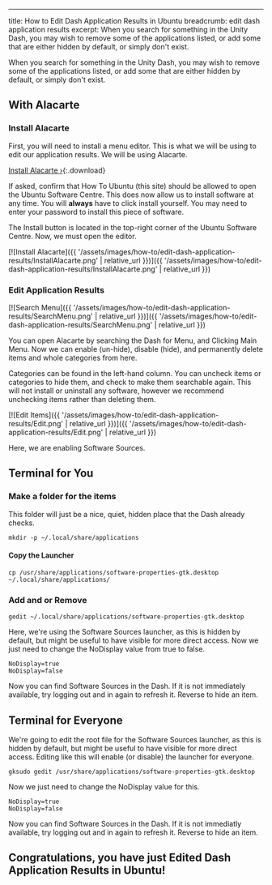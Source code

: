 ---
title: How to Edit Dash Application Results in Ubuntu
breadcrumb: edit dash application results
excerpt: When you search for something in the Unity Dash, you may wish to remove some of the applications listed, or add some that are either hidden by default, or simply don't exist.

When you search for something in the Unity Dash, you may wish to remove some of the applications listed, or add some that are either hidden by default, or simply don't exist.

## With Alacarte

### Install Alacarte

First, you will need to install a menu editor. This is what we will be using to edit our application results. We will be using Alacarte.

[Install Alacarte &rsaquo;](apt:alacarte){:.download}

If asked, confirm that How To Ubuntu (this site) should be allowed to open the Ubuntu Software Centre. This does now allow us to install software at any time. You will **always** have to click install yourself. You may need to enter your password to install this piece of software.

The <span class="box">Install</span> button is located in the top-right corner of the Ubuntu Software Centre. Now, we must open the editor.

[![Install Alacarte]({{ '/assets/images/how-to/edit-dash-application-results/InstallAlacarte.png' | relative_url }})]({{ '/assets/images/how-to/edit-dash-application-results/InstallAlacarte.png' | relative_url }})

### Edit Application Results

[![Search Menu]({{ '/assets/images/how-to/edit-dash-application-results/SearchMenu.png' | relative_url }})]({{ '/assets/images/how-to/edit-dash-application-results/SearchMenu.png' | relative_url }})

You can open Alacarte by searching the Dash for <span class="box">Menu</span>, and Clicking <span class="box">Main Menu</span>. Now we can enable (un-hide), disable (hide), and permanently delete items and whole categories from here.

Categories can be found in the left-hand column. You can uncheck items or categories to hide them, and check to make them searchable again. This will not install or uninstall any software, however we recommend unchecking items rather than deleting them.

[![Edit Items]({{ '/assets/images/how-to/edit-dash-application-results/Edit.png' | relative_url }})]({{ '/assets/images/how-to/edit-dash-application-results/Edit.png' | relative_url }})

Here, we are enabling <span class="box">Software Sources</span>.

## Terminal for You

### Make a folder for the items

This folder will just be a nice, quiet, hidden place that the Dash already checks.

    mkdir -p ~/.local/share/applications

#### Copy the Launcher

    cp /usr/share/applications/software-properties-gtk.desktop ~/.local/share/applications/

### Add and or Remove

    gedit ~/.local/share/applications/software-properties-gtk.desktop

Here, we're using the <span class="box">Software Sources</span> launcher, as this is hidden by default, but might be useful to have visible for more direct access. Now we just need to change the <span class="box">NoDisplay</span> value from true to false.

    NoDisplay=true
    NoDisplay=false

Now you can find <span class="box">Software Sources</span> in the Dash. If it is not immediately available, try logging out and in again to refresh it. Reverse to hide an item.

## Terminal for Everyone

We're going to edit the root file for the <span class="box">Software Sources</span> launcher, as this is hidden by default, but might be useful to have visible for more direct access. Editing like this will enable (or disable) the launcher for everyone.

    gksudo gedit /usr/share/applications/software-properties-gtk.desktop

Now we just need to change the <span class="box">NoDisplay</span> value for this.

    NoDisplay=true
    NoDisplay=false

Now you can find <span class="box">Software Sources</span> in the Dash. If it is not immediatly available, try logging out and in again to refresh it. Reverse to hide an item.
	
## Congratulations, you have just Edited Dash Application Results in Ubuntu!
